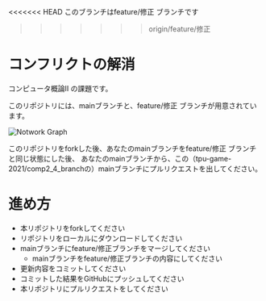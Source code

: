 <<<<<<< HEAD
このブランチはfeature/修正 ブランチです
>>>>>>> origin/feature/修正

# コンフリクトの解消
コンピュータ概論II の課題です。

このリポジトリには、mainブランチと、feature/修正 ブランチが用意されています。

![Notwork Graph](NetworkGraph.png)

このリポジトリをforkした後、あなたのmainブランチをfeature/修正 ブランチと同じ状態にした後、
あなたのmainブランチから、この（tpu-game-2021/comp2_4_branchの）mainブランチにプルリクエストを出してください。

# 進め方
* 本リポジトリをforkしてください
* リポジトリをローカルにダウンロードしてください
* mainブランチにfeature/修正ブランチをマージしてください
  * mainブランチをfeature/修正ブランチの内容にしてください
* 更新内容をコミットしてください
* コミットした結果をGitHubにプッシュしてください
* 本リポジトリにプルリクエストをしてください
